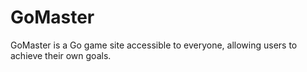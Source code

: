 # GoMaster
GoMaster is a Go game site accessible to everyone, allowing users to achieve their own goals.
